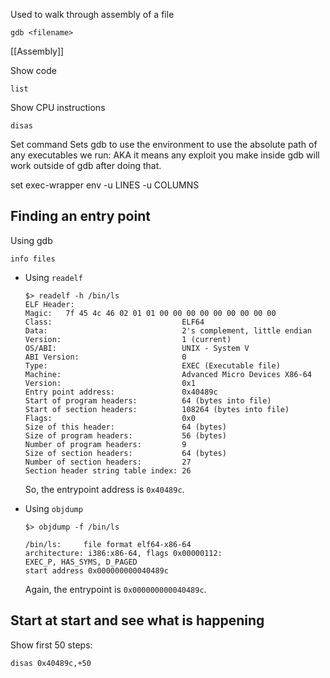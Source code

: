 Used to walk through assembly of a file

```
gdb <filename>
```

[[Assembly]]

Show code
```
list
```

Show CPU instructions
```
disas
```

Set command
Sets gdb to use the environment to use the absolute path of any executables we run: AKA it means any exploit you make inside gdb will work outside of gdb after doing that.

set exec-wrapper env -u LINES -u COLUMNS

## Finding an entry point
Using gdb
```
info files
```


-   Using `readelf`
    
    ```
    $> readelf -h /bin/ls
    ELF Header:
    Magic:   7f 45 4c 46 02 01 01 00 00 00 00 00 00 00 00 00 
    Class:                             ELF64
    Data:                              2's complement, little endian
    Version:                           1 (current)
    OS/ABI:                            UNIX - System V
    ABI Version:                       0
    Type:                              EXEC (Executable file)
    Machine:                           Advanced Micro Devices X86-64
    Version:                           0x1
    Entry point address:               0x40489c
    Start of program headers:          64 (bytes into file)
    Start of section headers:          108264 (bytes into file)
    Flags:                             0x0
    Size of this header:               64 (bytes)
    Size of program headers:           56 (bytes)
    Number of program headers:         9
    Size of section headers:           64 (bytes)
    Number of section headers:         27
    Section header string table index: 26
    ```
    
    So, the entrypoint address is `0x40489c`.
    
-   Using `objdump`
    
    ```
    $> objdump -f /bin/ls
    
    /bin/ls:     file format elf64-x86-64
    architecture: i386:x86-64, flags 0x00000112:
    EXEC_P, HAS_SYMS, D_PAGED
    start address 0x000000000040489c
    ```
    
    Again, the entrypoint is `0x000000000040489c`.

## Start at start and see what is happening
Show first 50 steps:
```
disas 0x40489c,+50
```